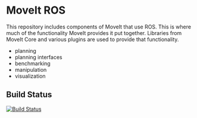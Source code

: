 MoveIt ROS
================

This repository includes components of MoveIt that use ROS. This is where much of the functionality MoveIt provides it put together. Libraries from MoveIt Core and various plugins are used to provide that functionality.
- planning
- planning interfaces
- benchmarking
- manipulation
- visualization

## Build Status

[![Build Status](https://travis-ci.org/ros-planning/moveit_ros.png?branch=hydro-devel)](https://travis-ci.org/ros-planning/moveit_ros)